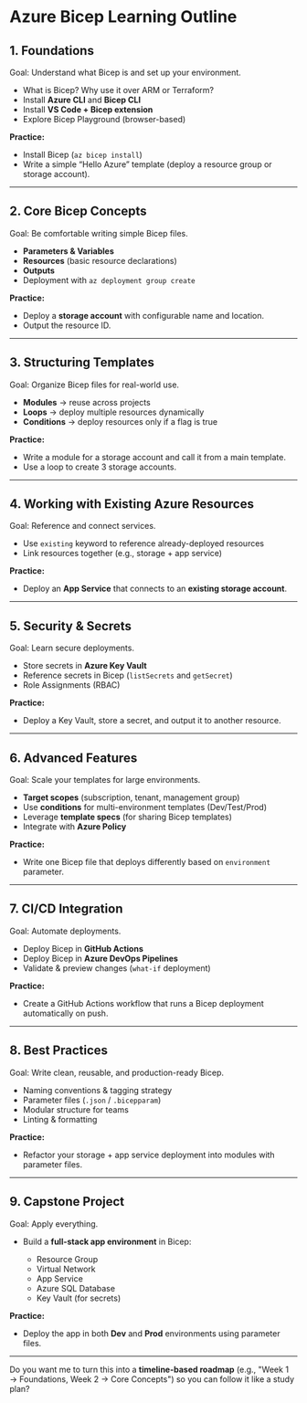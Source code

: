 # Azure Bicep Learning Outline

## **1. Foundations**

Goal: Understand what Bicep is and set up your environment.

* What is Bicep? Why use it over ARM or Terraform?
* Install **Azure CLI** and **Bicep CLI**
* Install **VS Code + Bicep extension**
* Explore Bicep Playground (browser-based)

**Practice:**

* Install Bicep (`az bicep install`)
* Write a simple “Hello Azure” template (deploy a resource group or storage account).

---

## **2. Core Bicep Concepts**

 Goal: Be comfortable writing simple Bicep files.

* **Parameters & Variables**
* **Resources** (basic resource declarations)
* **Outputs**
* Deployment with `az deployment group create`

**Practice:**

* Deploy a **storage account** with configurable name and location.
* Output the resource ID.

---

## **3. Structuring Templates**

 Goal: Organize Bicep files for real-world use.

* **Modules** → reuse across projects
* **Loops** → deploy multiple resources dynamically
* **Conditions** → deploy resources only if a flag is true

**Practice:**

* Write a module for a storage account and call it from a main template.
* Use a loop to create 3 storage accounts.

---

## **4. Working with Existing Azure Resources**

 Goal: Reference and connect services.

* Use `existing` keyword to reference already-deployed resources
* Link resources together (e.g., storage + app service)

**Practice:**

* Deploy an **App Service** that connects to an **existing storage account**.

---

## **5. Security & Secrets**

 Goal: Learn secure deployments.

* Store secrets in **Azure Key Vault**
* Reference secrets in Bicep (`listSecrets` and `getSecret`)
* Role Assignments (RBAC)

**Practice:**

* Deploy a Key Vault, store a secret, and output it to another resource.

---

## **6. Advanced Features**

 Goal: Scale your templates for large environments.

* **Target scopes** (subscription, tenant, management group)
* Use **conditions** for multi-environment templates (Dev/Test/Prod)
* Leverage **template specs** (for sharing Bicep templates)
* Integrate with **Azure Policy**

**Practice:**

* Write one Bicep file that deploys differently based on `environment` parameter.

---

## **7. CI/CD Integration**

 Goal: Automate deployments.

* Deploy Bicep in **GitHub Actions**
* Deploy Bicep in **Azure DevOps Pipelines**
* Validate & preview changes (`what-if` deployment)

**Practice:**

* Create a GitHub Actions workflow that runs a Bicep deployment automatically on push.

---

## **8. Best Practices**

 Goal: Write clean, reusable, and production-ready Bicep.

* Naming conventions & tagging strategy
* Parameter files (`.json` / `.bicepparam`)
* Modular structure for teams
* Linting & formatting

**Practice:**

* Refactor your storage + app service deployment into modules with parameter files.

---

## **9. Capstone Project**

 Goal: Apply everything.

* Build a **full-stack app environment** in Bicep:

  * Resource Group
  * Virtual Network
  * App Service
  * Azure SQL Database
  * Key Vault (for secrets)

**Practice:**

* Deploy the app in both **Dev** and **Prod** environments using parameter files.

---



Do you want me to turn this into a **timeline-based roadmap** (e.g., "Week 1 → Foundations, Week 2 → Core Concepts") so you can follow it like a study plan?
